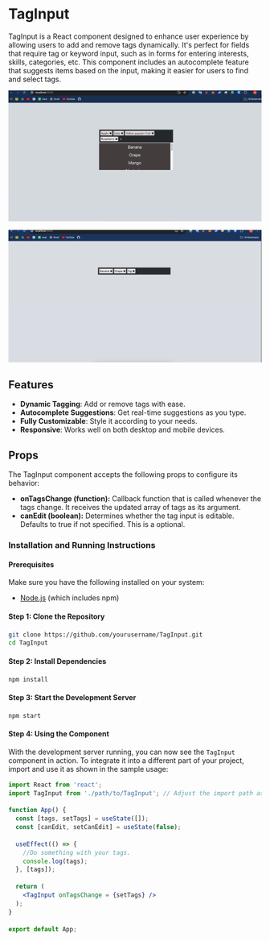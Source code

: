 
# TagInput

TagInput is a React component designed to enhance user experience by allowing users to add and remove tags dynamically. It's perfect for fields that require tag or keyword input, such as in forms for entering interests, skills, categories, etc. This component includes an autocomplete feature that suggests items based on the input, making it easier for users to find and select tags.


![](public/ss2.png)

![](public/ss3.png)

## Features

- **Dynamic Tagging**: Add or remove tags with ease.
- **Autocomplete Suggestions**: Get real-time suggestions as you type.
- **Fully Customizable**: Style it according to your needs.
- **Responsive**: Works well on both desktop and mobile devices.

## Props
The TagInput component accepts the following props to configure its behavior:

- **onTagsChange (function):** Callback function that is called whenever the tags change. It receives the updated array of tags as its argument.
- **canEdit (boolean):** Determines whether the tag input is editable. Defaults to true if not specified. This is a optional.

### Installation and Running Instructions

#### Prerequisites
Make sure you have the following installed on your system:
- [Node.js](https://nodejs.org/) (which includes npm)

#### Step 1: Clone the Repository

```bash
git clone https://github.com/yourusername/TagInput.git
cd TagInput
```

#### Step 2: Install Dependencies

```bash
npm install
```

#### Step 3: Start the Development Server

```bash
npm start
```

#### Step 4: Using the Component
With the development server running, you can now see the `TagInput` component in action. To integrate it into a different part of your project, import and use it as shown in the sample usage:

```jsx
import React from 'react';
import TagInput from './path/to/TagInput'; // Adjust the import path as necessary

function App() {
  const [tags, setTags] = useState([]);
  const [canEdit, setCanEdit] = useState(false);

  useEffect(() => {
    //Do something with your tags.
    console.log(tags);
  }, [tags]);

  return (
    <TagInput onTagsChange = {setTags} />
  );
}

export default App;
```

